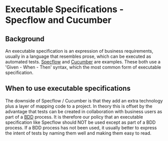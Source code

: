 # Executable Specifications - Specflow and Cucumber

## Background

An executable specification is an expression of business requirements, usually in a language that resembles prose, which can be executed as automated tests.  [Specflow](https://specflow.org/) and [Cucumber](https://cucumber.io/) are examples.  These both use a 'Given - When - Then' syntax, which the most common form of executable specification.

## When to use executable specifications

The downside of Specflow / Cucumber is that they add an extra technology plus a layer of mapping code to a project.  In theory this is offset by the advantage that tests can be created in collaboration with business users as part of a [BDD](./BDD.md) process.  It is therefore our policy that an executable specification like Specflow should NOT be used except as part of a BDD process.  If a BDD process has not been used, it usually better to express the intent of tests by naming them well and making them easy to read.
